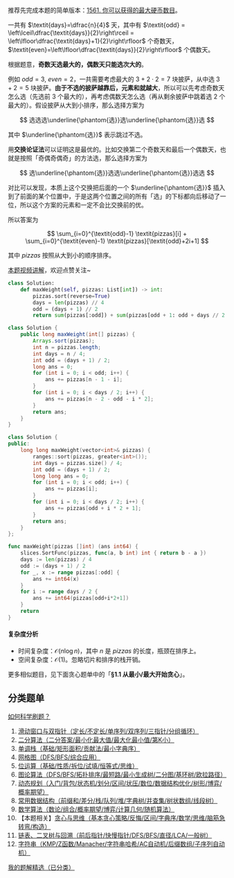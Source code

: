推荐先完成本题的简单版本：[1561. 你可以获得的最大硬币数目](https://leetcode.cn/problems/maximum-number-of-coins-you-can-get/)。

一共有 $\textit{days}=\dfrac{n}{4}$ 天，其中有 $\textit{odd} = \left\lceil\dfrac{\textit{days}}{2}\right\rceil = \left\lfloor\dfrac{\textit{days}+1}{2}\right\rfloor$ 个奇数天，$\textit{even}=\left\lfloor\dfrac{\textit{days}}{2}\right\rfloor$ 个偶数天。

根据题意，**奇数天选最大的，偶数天只能选次大的**。

例如 $\textit{odd}=3,\ \textit{even}=2$，一共需要考虑最大的 $3+2\cdot2=7$ 块披萨，从中选 $3+2=5$ 块披萨。**由于不选的披萨越靠后，元素和就越大**，所以可以先考虑奇数天怎么选（先选前 $3$ 个最大的），再考虑偶数天怎么选（再从剩余披萨中跳着选 $2$ 个最大的）。假设披萨从大到小排序，那么选择方案为

$$
选选选\underline{\phantom{选}}选\underline{\phantom{选}}选
$$

其中 $\underline{\phantom{选}}$ 表示跳过不选。

用**交换论证法**可以证明这是最优的。比如交换第二个奇数天和最后一个偶数天，也就是按照「奇偶奇偶奇」的方法选，那么选择方案为

$$
选\underline{\phantom{选}}选选\underline{\phantom{选}}选选
$$

对比可以发现，本质上这个交换把后面的一个 $\underline{\phantom{选}}$ 插入到了前面的某个位置中，于是这两个位置之间的所有「选」的下标都向后移动了一位，所以这个方案的元素和一定不会比交换前的优。

所以答案为

$$
\sum_{i=0}^{\textit{odd}-1} \textit{pizzas}[i] + \sum_{i=0}^{\textit{even}-1} \textit{pizzas}[\textit{odd}+2i+1]
$$

其中 $\textit{pizzas}$ 按照从大到小的顺序排序。

[本题视频讲解](https://www.bilibili.com/video/BV1pmAGegEcw/?t=4m)，欢迎点赞关注~

```py [sol-Python3]
class Solution:
    def maxWeight(self, pizzas: List[int]) -> int:
        pizzas.sort(reverse=True)
        days = len(pizzas) // 4
        odd = (days + 1) // 2
        return sum(pizzas[:odd]) + sum(pizzas[odd + 1: odd + days // 2 * 2: 2])
```

```java [sol-Java]
class Solution {
    public long maxWeight(int[] pizzas) {
        Arrays.sort(pizzas);
        int n = pizzas.length;
        int days = n / 4;
        int odd = (days + 1) / 2;
        long ans = 0;
        for (int i = 0; i < odd; i++) {
            ans += pizzas[n - 1 - i];
        }
        for (int i = 0; i < days / 2; i++) {
            ans += pizzas[n - 2 - odd - i * 2];
        }
        return ans;
    }
}
```

```cpp [sol-C++]
class Solution {
public:
    long long maxWeight(vector<int>& pizzas) {
        ranges::sort(pizzas, greater<int>());
        int days = pizzas.size() / 4;
        int odd = (days + 1) / 2;
        long long ans = 0;
        for (int i = 0; i < odd; i++) {
            ans += pizzas[i];
        }
        for (int i = 0; i < days / 2; i++) {
            ans += pizzas[odd + i * 2 + 1];
        }
        return ans;
    }
};
```

```go [sol-Go]
func maxWeight(pizzas []int) (ans int64) {
	slices.SortFunc(pizzas, func(a, b int) int { return b - a })
	days := len(pizzas) / 4
	odd := (days + 1) / 2
	for _, x := range pizzas[:odd] {
		ans += int64(x)
	}
	for i := range days / 2 {
		ans += int64(pizzas[odd+i*2+1])
	}
	return
}
```

#### 复杂度分析

- 时间复杂度：$\mathcal{O}(n\log n)$，其中 $n$ 是 $\textit{pizzas}$ 的长度，瓶颈在排序上。
- 空间复杂度：$\mathcal{O}(1)$。忽略切片和排序的栈开销。

更多相似题目，见下面贪心题单中的「**§1.1 从最小/最大开始贪心**」。

## 分类题单

[如何科学刷题？](https://leetcode.cn/circle/discuss/RvFUtj/)

1. [滑动窗口与双指针（定长/不定长/单序列/双序列/三指针/分组循环）](https://leetcode.cn/circle/discuss/0viNMK/)
2. [二分算法（二分答案/最小化最大值/最大化最小值/第K小）](https://leetcode.cn/circle/discuss/SqopEo/)
3. [单调栈（基础/矩形面积/贡献法/最小字典序）](https://leetcode.cn/circle/discuss/9oZFK9/)
4. [网格图（DFS/BFS/综合应用）](https://leetcode.cn/circle/discuss/YiXPXW/)
5. [位运算（基础/性质/拆位/试填/恒等式/思维）](https://leetcode.cn/circle/discuss/dHn9Vk/)
6. [图论算法（DFS/BFS/拓扑排序/最短路/最小生成树/二分图/基环树/欧拉路径）](https://leetcode.cn/circle/discuss/01LUak/)
7. [动态规划（入门/背包/状态机/划分/区间/状压/数位/数据结构优化/树形/博弈/概率期望）](https://leetcode.cn/circle/discuss/tXLS3i/)
8. [常用数据结构（前缀和/差分/栈/队列/堆/字典树/并查集/树状数组/线段树）](https://leetcode.cn/circle/discuss/mOr1u6/)
9. [数学算法（数论/组合/概率期望/博弈/计算几何/随机算法）](https://leetcode.cn/circle/discuss/IYT3ss/)
10. 【本题相关】[贪心与思维（基本贪心策略/反悔/区间/字典序/数学/思维/脑筋急转弯/构造）](https://leetcode.cn/circle/discuss/g6KTKL/)
11. [链表、二叉树与回溯（前后指针/快慢指针/DFS/BFS/直径/LCA/一般树）](https://leetcode.cn/circle/discuss/K0n2gO/)
12. [字符串（KMP/Z函数/Manacher/字符串哈希/AC自动机/后缀数组/子序列自动机）](https://leetcode.cn/circle/discuss/SJFwQI/)

[我的题解精选（已分类）](https://github.com/EndlessCheng/codeforces-go/blob/master/leetcode/SOLUTIONS.md)
